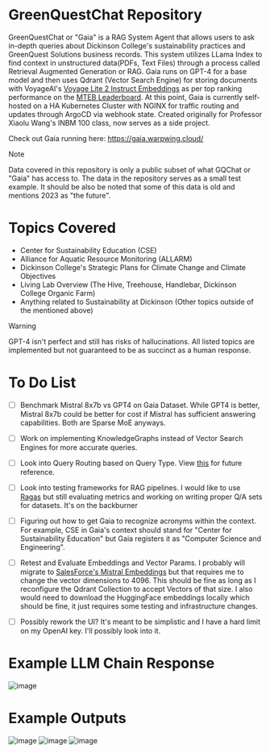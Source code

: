 # GreenQuestChat Repository
GreenQuestChat or "Gaia" is a RAG System Agent that allows users to ask in-depth queries about Dickinson College's sustainability practices and GreenQuest Solutions business records. This system utilizes LLama Index to find context in unstructured data(PDFs, Text Files) through a process called Retrieval Augmented Generation or RAG. Gaia runs on GPT-4 for a base model and then uses Qdrant (Vector Search Engine) for storing documents with VoyageAI's [Voyage Lite 2 Instruct Embeddings](https://docs.voyageai.com/embeddings/) as per top ranking performance on the [MTEB Leaderboard](https://huggingface.co/spaces/mteb/leaderboard). At this point, Gaia is currently self-hosted on a HA Kubernetes Cluster with NGINX for traffic routing and updates through ArgoCD via webhook state. Created originally for Professor Xiaolu Wang's INBM 100 class, now serves as a side project.

Check out Gaia running here: https://gaia.warpwing.cloud/

> [!NOTE]  
> Data covered in this repository is only a public subset of what GQChat or "Gaia" has access to. The data in the repository serves as a small test example. It should be also be noted that some of this data is old and mentions 2023 as "the future".

# Topics Covered 
- Center for Sustainability Education (CSE)
- Alliance for Aquatic Resource Monitoring (ALLARM)
- Dickinson College's Strategic Plans for Climate Change and Climate Objectives 
- Living Lab Overview (The Hive, Treehouse, Handlebar, Dickinson College Organic Farm)
- Anything related to Sustainability at Dickinson (Other topics outside of the mentioned above)
> [!WARNING]  
> GPT-4 isn't perfect and still has risks of hallucinations. All listed topics are implemented but not guaranteed to be as succinct as a human response.

# To Do List 
- [ ] Benchmark Mistral 8x7b vs GPT4 on Gaia Dataset. While GPT4 is better, Mistral 8x7b could be better for cost if Mistral has sufficient answering capabilities. Both are Sparse MoE anyways.
- [ ] Work on implementing KnowledgeGraphs instead of Vector Search Engines for more accurate queries.
- [ ] Look into Query Routing based on Query Type. View [this](https://docs.llamaindex.ai/en/stable/examples/query_engine/RouterQueryEngine.html#) for future reference.
- [ ] Look into testing frameworks for RAG pipelines. I would like to use [Ragas](https://docs.ragas.io/en/stable/index.html) but still evaluating metrics and working on writing proper Q/A sets for datasets. It's on the backburner
- [ ] Figuring out how to get Gaia to recognize acronyms within the context. For example, CSE in Gaia's context should stand for "Center for Sustainability Education" but Gaia registers it as "Computer Science and Engineering".
- [ ] Retest and Evaluate Embeddings and Vector Params. I probably will migrate to [SalesForce's Mistral Embeddings](https://huggingface.co/Salesforce/SFR-Embedding-Mistral) but that requires me to change the vector dimensions to 4096. This should be fine as long as I reconfigure the Qdrant Collection to accept Vectors of that size. I also would need to download the HuggingFace embeddings locally which should be fine, it just requires some testing and infrastructure changes.
- [ ] Possibly rework the UI? It's meant to be simplistic and I have a hard limit on my OpenAI key. I'll possibly look into it.
  


# Example LLM Chain Response
![image](https://github.com/WarpWing/GreenQuestChat/assets/28925758/1fcd5ca6-c42b-4770-bf98-ec53d6b57979)

# Example Outputs
![image](https://github.com/WarpWing/GreenQuestChat/assets/28925758/878bb681-7c01-450a-9cc6-c9c8d1addb52)
![image](https://github.com/WarpWing/GreenQuestChat/assets/28925758/ee2cccd3-4a98-467b-a773-9f8258b03fb5)
![image](https://github.com/WarpWing/GreenQuestChat/assets/28925758/25502bbf-a117-4d4a-af0d-04e783473ae1)



